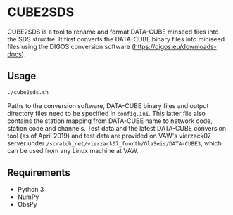 # CUBE2SDS

CUBE2SDS is a tool to rename and format DATA-CUBE minseed files into the SDS structre. It first converts the DATA-CUBE binary files into miniseed files using the DIGOS conversion software (https://digos.eu/downloads-docs).

## Usage

```bash
./cube2sds.sh
```

Paths to the conversion software, DATA-CUBE binary files and output directory files need to be specified in ```config.ini```. This latter file also contains the station mapping from DATA-CUBE name to network code, station code and channels. Test data and the latest DATA-CUBE conversion tool (as of April 2019) and test data are provided on VAW's vierzack07 server under ```/scratch_net/vierzack07_fourth/GlaSeis/DATA-CUBE3```, which can be used from any Linux machine at VAW.

## Requirements
* Python 3
* NumPy
* ObsPy
